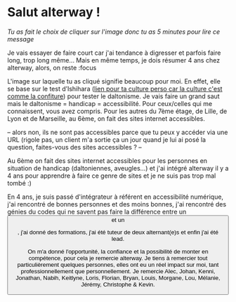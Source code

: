 # Salut alterway !

_Tu as fait le choix de cliquer sur l'image donc tu as 5 minutes pour lire ce message_

Je vais essayer de faire court car j'ai tendance à digresser et parfois faire long, trop long même...
Mais en même temps, je dois résumer 4 ans chez alterway, alors, on reste :focus 

L'image sur laquelle tu as cliqué signifie beaucoup pour moi. 
En effet, elle se base sur le test d’Ishihara ([lien pour ta culture perso car la culture c'est comme la confiture](http://daltonien.free.fr/daltonien/article.php3?id_article=6)) pour tester le daltonisme. Je vais faire un grand saut mais le daltonisme = handicap = accessibilité. Pour ceux/celles qui me connaissent, vous avez compris. Pour les autres du 7ème étage, de Lille, de Lyon et de Marseille, au 6ème, on fait des sites internet accessibles. 

– alors non, ils ne sont pas accessibles parce que tu peux y accéder via une URL (rigole pas, un client m'a sortie ça un jour quand je lui ai posé la question, faites-vous des sites accessibles ? –

Au 6ème on fait des sites internet accessibles pour les personnes en situation de handicap (daltoniennes, aveugles...) et j'ai intégré alterway il y a 4 ans pour apprendre à faire ce genre de sites et je ne suis pas trop mal tombé :)

En 4 ans, je suis passé d'intégrateur à référent en accessibilité numérique, j'ai rencontré de bonnes personnes et des moins bonnes, j'ai rencontré des génies du codes qui ne savent pas faire la différence entre un <button> et un <p>, j'ai donné des formations, j'ai été tuteur de deux alternant(e)s et enfin j'ai été lead. 

On m'a donné l'opportunité, la confiance et la possibilité de monter en compétence, pour cela je remercie alterway.
Je tiens à remercier tout particulièrement quelques personnes, elles ont eu un réel impact sur moi, tant professionnellement que personnellement. Je remercie Alec, Johan, Kenni, Jonathan, Nabih, Keitlyne, Loris, Florian, Bryan, Louis, Morgane, Lou, Mélanie, Jérémy, Christophe & Kevin.

